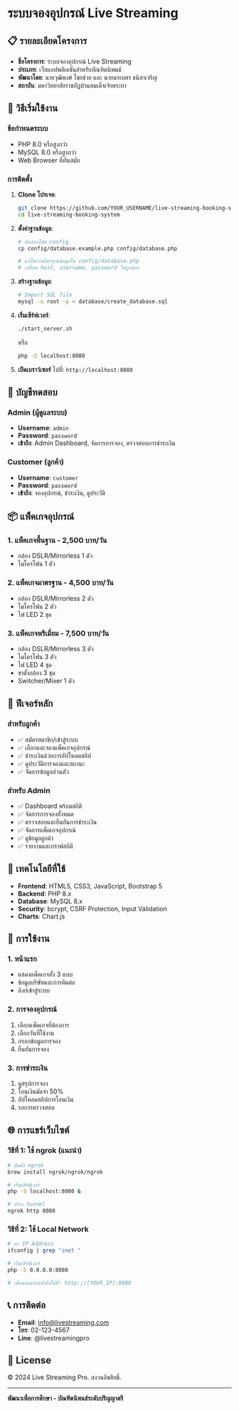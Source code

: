 # ระบบจองอุปกรณ์ Live Streaming

## 📋 รายละเอียดโครงการ
- **ชื่อโครงการ**: ระบบจองอุปกรณ์ Live Streaming
- **ประเภท**: เว็บแอปพลิเคชันสำหรับบัณฑิตนิพนธ์
- **พัฒนาโดย**: นายวุฒิพงษ์ ไชยช่วย และ นายนรเบศร ธนิสาเจริญ
- **สถาบัน**: มหาวิทยาลัยราชภัฏบ้านสมเด็จเจ้าพระยา

## 🚀 วิธีเริ่มใช้งาน

### ข้อกำหนดระบบ
- PHP 8.0 หรือสูงกว่า
- MySQL 8.0 หรือสูงกว่า
- Web Browser ที่ทันสมัย

### การติดตั้ง
1. **Clone โปรเจค**:
   ```bash
   git clone https://github.com/YOUR_USERNAME/live-streaming-booking-system.git
   cd live-streaming-booking-system
   ```

2. **ตั้งค่าฐานข้อมูล**:
   ```bash
   # คัดลอกไฟล์ config
   cp config/database.example.php config/database.php
   
   # แก้ไขการตั้งค่าฐานข้อมูลใน config/database.php
   # เปลี่ยน host, username, password ให้ถูกต้อง
   ```

3. **สร้างฐานข้อมูล**:
   ```bash
   # Import SQL file
   mysql -u root -p < database/create_database.sql
   ```

4. **เริ่มเซิร์ฟเวอร์**:
   ```bash
   ./start_server.sh
   ```
   หรือ
   ```bash
   php -S localhost:8080
   ```

5. **เปิดเบราว์เซอร์** ไปที่: `http://localhost:8080`

## 🔐 บัญชีทดสอบ

### Admin (ผู้ดูแลระบบ)
- **Username**: `admin`
- **Password**: `password`
- **เข้าถึง**: Admin Dashboard, จัดการการจอง, ตรวจสอบการชำระเงิน

### Customer (ลูกค้า)
- **Username**: `customer`
- **Password**: `password`
- **เข้าถึง**: จองอุปกรณ์, ชำระเงิน, ดูประวัติ

## 📦 แพ็คเกจอุปกรณ์

### 1. แพ็คเกจพื้นฐาน - 2,500 บาท/วัน
- กล้อง DSLR/Mirrorless 1 ตัว
- ไมโครโฟน 1 ตัว

### 2. แพ็คเกจมาตรฐาน - 4,500 บาท/วัน
- กล้อง DSLR/Mirrorless 2 ตัว
- ไมโครโฟน 2 ตัว
- ไฟ LED 2 ชุด

### 3. แพ็คเกจพรีเมี่ยม - 7,500 บาท/วัน
- กล้อง DSLR/Mirrorless 3 ตัว
- ไมโครโฟน 3 ตัว
- ไฟ LED 4 ชุด
- ขาตั้งกล้อง 3 ชุด
- Switcher/Mixer 1 ตัว

## 🌟 ฟีเจอร์หลัก

### สำหรับลูกค้า
- ✅ สมัครสมาชิก/เข้าสู่ระบบ
- ✅ เลือกและจองแพ็คเกจอุปกรณ์
- ✅ ชำระเงินด้วยการอัปโหลดสลิป
- ✅ ดูประวัติการจองและสถานะ
- ✅ จัดการข้อมูลส่วนตัว

### สำหรับ Admin
- ✅ Dashboard พร้อมสถิติ
- ✅ จัดการการจองทั้งหมด
- ✅ ตรวจสอบและยืนยันการชำระเงิน
- ✅ จัดการแพ็คเกจอุปกรณ์
- ✅ ดูข้อมูลลูกค้า
- ✅ รายงานและกราฟสถิติ

## 🔧 เทคโนโลยีที่ใช้
- **Frontend**: HTML5, CSS3, JavaScript, Bootstrap 5
- **Backend**: PHP 8.x
- **Database**: MySQL 8.x
- **Security**: bcrypt, CSRF Protection, Input Validation
- **Charts**: Chart.js

## 📱 การใช้งาน

### 1. หน้าแรก
- แสดงแพ็คเกจทั้ง 3 แบบ
- ข้อมูลบริษัทและการติดต่อ
- ลิงก์เข้าสู่ระบบ

### 2. การจองอุปกรณ์
1. เลือกแพ็คเกจที่ต้องการ
2. เลือกวันที่ใช้งาน
3. กรอกข้อมูลการจอง
4. ยืนยันการจอง

### 3. การชำระเงิน
1. ดูสรุปการจอง
2. โอนเงินมัดจำ 50%
3. อัปโหลดสลิปการโอนเงิน
4. รอการตรวจสอบ

## 🌐 การแชร์เว็บไซต์

### วิธีที่ 1: ใช้ ngrok (แนะนำ)
```bash
# ติดตั้ง ngrok
brew install ngrok/ngrok/ngrok

# เริ่มเซิร์ฟเวอร์
php -S localhost:8080 &

# สร้าง tunnel
ngrok http 8080
```

### วิธีที่ 2: ใช้ Local Network
```bash
# หา IP Address
ifconfig | grep "inet "

# เริ่มเซิร์ฟเวอร์
php -S 0.0.0.0:8080

# เพื่อนสามารถเข้าถึงได้ที่: http://[YOUR_IP]:8080
```

## 📞 การติดต่อ
- **Email**: info@livestreaming.com
- **โทร**: 02-123-4567
- **Line**: @livestreamingpro

## 📄 License
© 2024 Live Streaming Pro. สงวนลิขสิทธิ์.

---
**พัฒนาเพื่อการศึกษา - บัณฑิตนิพนธ์ระดับปริญญาตรี**